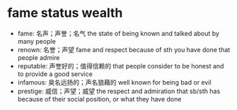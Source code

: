 # fame status wealth

- fame: 名声；声誉；名气 the state of being known and talked about by many people
- renown: 名誉；声望 fame and respect because of sth you have done that people admire
- reputable: 声誉好的；值得信赖的 that people consider to be honest and to provide a good service
- infamous: 臭名远扬的；声名狼藉的 well known for being bad or evil
- prestige: 威信；声望；威望 the respect and admiration that sb/sth has because of their social position, or what they have done
